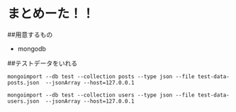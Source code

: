 # まとめーた！！

##用意するもの
 - mongodb
 
##テストデータをいれる
```
mongoimport --db test --collection posts --type json --file test-data-posts.json  --jsonArray --host=127.0.0.1

mongoimport --db test --collection users --type json --file test-data-users.json  --jsonArray --host=127.0.0.1

```
